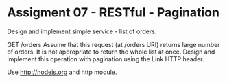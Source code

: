 # Assigment 07 - RESTful - Pagination
Design and implement simple service - list of orders.

  GET /orders
Assume that this request (at /orders URI) returns large number of orders. It is not appropriate to return the whole list at once. Design and implement this operation with pagination using the Link HTTP header.

Use http://nodejs.org and http module.

